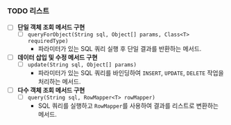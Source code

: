### TODO 리스트

- [ ] **단일 객체 조회 메서드 구현**
    - [ ] `queryForObject(String sql, Object[] params, Class<T> requiredType)`
        - 파라미터가 있는 SQL 쿼리 실행 후 단일 결과를 반환하는 메서드.

- [ ] **데이터 삽입 및 수정 메서드 구현**
    - [ ] `update(String sql, Object[] params)`
        - 파라미터가 있는 SQL 쿼리를 바인딩하여 `INSERT`, `UPDATE`, `DELETE` 작업을 처리하는 메서드.

- [ ] **다수 객체 조회 메서드 구현**
    - [ ] `query(String sql, RowMapper<T> rowMapper)`
        - SQL 쿼리를 실행하고 `RowMapper`를 사용하여 결과를 리스트로 변환하는 메서드.
